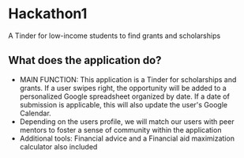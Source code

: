 # Hackathon1
A Tinder for low-income students to find grants and scholarships

## What does the application do?
- MAIN FUNCTION: This application is a Tinder for scholarships and grants. If a user swipes right, the opportunity will be added to a personalized Google spreadsheet organized by date. If a date of submission is applicable, this will also update the user's Google Calendar. 
- Depending on the users profile, we will match our users with peer mentors to foster a sense of community within the application
- Additional tools: Financial advice and a Financial aid maximization calculator also included
